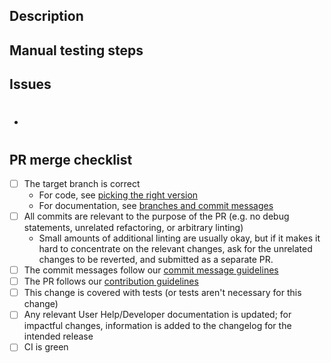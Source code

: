 <!--
  Thanks for contributing, you're awesome! ⭐
  
  Please read https://docs.silverstripe.org/en/contributing/code/ if you haven't contributed to this project recently.
-->
## Description
<!--
  Please describe expected and observed behaviour, and what you're fixing.
  For visual fixes, please include tested browsers and screenshots.
-->

## Manual testing steps
<!--
  Include any manual testing steps here which a reviewer can perform to validate your pull request works correctly.
  Note that this DOES NOT replace unit or end-to-end tests.
-->

## Issues
<!--
  List all issues here that this pull request fixes/resolves.
  If there is no issue already, create a new one! You must link your pull request to at least one issue.
-->
- #

<!-- DO NOT EDIT BELOW THIS POINT! This checklist is for maintainers - though do take a look and make sure you've done everything you need to do -->
## PR merge checklist
- [ ] The target branch is correct
    - For code, see [picking the right version](https://docs.silverstripe.org/en/contributing/code/#picking-the-right-version/)
    - For documentation, see [branches and commit messages](https://docs.silverstripe.org/en/contributing/documentation#branches-and-commit-messages/)
- [ ] All commits are relevant to the purpose of the PR (e.g. no debug statements, unrelated refactoring, or arbitrary linting)
    - Small amounts of additional linting are usually okay, but if it makes it hard to concentrate on the relevant changes, ask for the unrelated changes to be reverted, and submitted as a separate PR.
- [ ] The commit messages follow our [commit message guidelines](https://docs.silverstripe.org/en/5/contributing/code/#commit-messages/)
- [ ] The PR follows our [contribution guidelines](https://docs.silverstripe.org/en/5/contributing/code/)
- [ ] This change is covered with tests (or tests aren't necessary for this change)
- [ ] Any relevant User Help/Developer documentation is updated; for impactful changes, information is added to the changelog for the intended release
- [ ] CI is green
